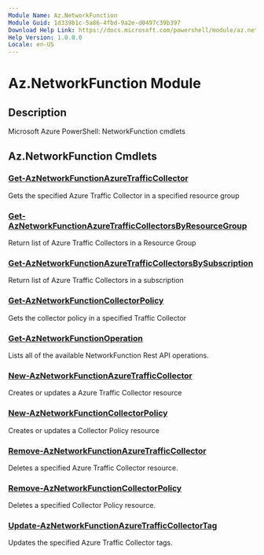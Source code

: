 ```yaml
---
Module Name: Az.NetworkFunction
Module Guid: 1d339b1c-5a86-4fbd-9a2e-d0497c39b397
Download Help Link: https://docs.microsoft.com/powershell/module/az.networkfunction
Help Version: 1.0.0.0
Locale: en-US
---
```


# Az.NetworkFunction Module
## Description
Microsoft Azure PowerShell: NetworkFunction cmdlets

## Az.NetworkFunction Cmdlets
### [Get-AzNetworkFunctionAzureTrafficCollector](Get-AzNetworkFunctionAzureTrafficCollector.md)
Gets the specified Azure Traffic Collector in a specified resource group

### [Get-AzNetworkFunctionAzureTrafficCollectorsByResourceGroup](Get-AzNetworkFunctionAzureTrafficCollectorsByResourceGroup.md)
Return list of Azure Traffic Collectors in a Resource Group

### [Get-AzNetworkFunctionAzureTrafficCollectorsBySubscription](Get-AzNetworkFunctionAzureTrafficCollectorsBySubscription.md)
Return list of Azure Traffic Collectors in a subscription

### [Get-AzNetworkFunctionCollectorPolicy](Get-AzNetworkFunctionCollectorPolicy.md)
Gets the collector policy in a specified Traffic Collector

### [Get-AzNetworkFunctionOperation](Get-AzNetworkFunctionOperation.md)
Lists all of the available NetworkFunction Rest API operations.

### [New-AzNetworkFunctionAzureTrafficCollector](New-AzNetworkFunctionAzureTrafficCollector.md)
Creates or updates a Azure Traffic Collector resource

### [New-AzNetworkFunctionCollectorPolicy](New-AzNetworkFunctionCollectorPolicy.md)
Creates or updates a Collector Policy resource

### [Remove-AzNetworkFunctionAzureTrafficCollector](Remove-AzNetworkFunctionAzureTrafficCollector.md)
Deletes a specified Azure Traffic Collector resource.

### [Remove-AzNetworkFunctionCollectorPolicy](Remove-AzNetworkFunctionCollectorPolicy.md)
Deletes a specified Collector Policy resource.

### [Update-AzNetworkFunctionAzureTrafficCollectorTag](Update-AzNetworkFunctionAzureTrafficCollectorTag.md)
Updates the specified Azure Traffic Collector tags.

